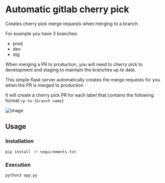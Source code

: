 # Automatic gitlab cherry pick

Creates cherry pick merge requests when merging to a branch

For example you have 3 branches:
* prod
* dev
* stg

When merging a PR to production, you will need to cherry pick to development and staging to maintain the branches up to date.

This simple flask server automatically creates the merge requests for you when the PR is merged to production

It will create a cherry pick PR for each label that contains the following format `cp-to-{branch name}`

![image](https://github.com/ianshih2003/automatic-gitlab-cherry-pick/assets/54551203/cb2b7d0c-633e-45ba-b8d7-e2c3250cf0d7)

## Usage

### Installation
```
pip install -r requirements.txt
```

### Execution
```
python3 app.py
```
